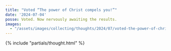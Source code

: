 ```yaml
---
title: "Voted “The power of Christ compels you!”"
date: '2024-07-04'
posse: Voted. Now nervously awaiting the results.
images:
  - "/assets/images/collecting/thoughts/2024/07/voted-the-power-of-christ-compels-you-01.jpg"
---
```


{% include "partials/thought.html" %}
